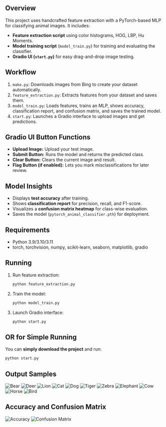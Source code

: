 ## Overview
This project uses handcrafted feature extraction with a PyTorch-based MLP for classifying animal images. It includes:
- **Feature extraction script** using color histograms, HOG, LBP, Hu Moments.
- **Model training script** (`model_train.py`) for training and evaluating the classifier.
- **Gradio UI (`start.py`)** for easy drag-and-drop image testing.

## Workflow
1. `make.py`: Downloads images from Bing to create your dataset automatically.
2. `feature_extraction.py`: Extracts features from your dataset and saves them.
3. `model_train.py`: Loads features, trains an MLP, shows accuracy, classification report, and confusion matrix, and saves the trained model.
4. `start.py`: Launches a Gradio interface to upload images and get predictions.

## Gradio UI Button Functions
- **Upload Image:** Upload your test image.
- **Submit Button:** Runs the model and returns the predicted class.
- **Clear Button:** Clears the current image and result.
- **Flag Button (if enabled):** Lets you mark misclassifications for later review.

## Model Insights
- Displays **test accuracy** after training.
- Shows **classification report** for precision, recall, and F1-score.
- Visualizes a **confusion matrix heatmap** for class-wise evaluation.
- Saves the model (`pytorch_animal_classifier.pth`) for deployment.

## Requirements
- Python 3.9/3.10/3.11
- torch, torchvision, numpy, scikit-learn, seaborn, matplotlib, gradio

## Running
1. Run feature extraction:
    ```bash
    python feature_extraction.py
    ```
2. Train the model:
    ```bash
    python model_train.py
    ```
3. Launch Gradio interface:
    ```bash
    python start.py
    ```
## OR for Simple Running 
You can **simply download the project** and run:

```bash
python start.py
```
        
## Output Samples
![Bear](images/bear.png)
![Deer](images/deer.png)
![Lion](images/lion.png)
![Cat](images/cat.png)
![Dog](images/dog.png)
![Tiger](images/tiger.png)
![Zebra](images/zebra.png)
![Elephant](images/elephant.png)
![Cow](images/cow.png)
![Horse](images/horse.png)
![Bird](images/bird.png)

## Accuracy and Confusion Matrix
![Accuracy](images/accuracy.png)
![Confusion Matrix](images/matrix.png)
